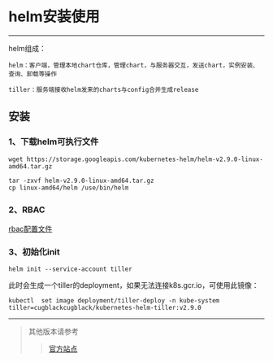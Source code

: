 # helm安装使用
---

helm组成：

    helm：客户端，管理本地chart仓库，管理chart，与服务器交互，发送chart，实例安装、查询、卸载等操作
    
    tiller：服务端接收helm发来的charts与config合并生成release
    
   
## 安装

### 1、下载helm可执行文件

    wget https://storage.googleapis.com/kubernetes-helm/helm-v2.9.0-linux-amd64.tar.gz

    tar -zxvf helm-v2.9.0-linux-amd64.tar.gz 
    cp linux-amd64/helm /use/bin/helm
    
### 2、RBAC

  [rbac配置文件](/k8s/helm/rbac-helm.yaml)

### 3、初始化init

    helm init --service-account tiller
    
此时会生成一个tiller的deployment，如果无法连接k8s.gcr.io，可使用此镜像：

    kubectl  set image deployment/tiller-deploy -n kube-system  tiller=cugblackcugblack/kubernetes-helm-tiller:v2.9.0
    
---

>其他版本请参考
>>[官方站点](https://github.com/helm/helm)